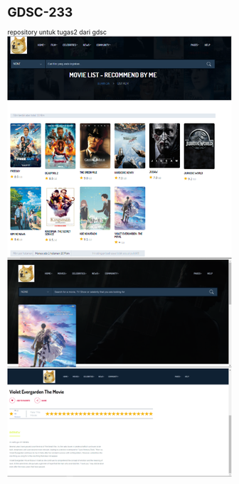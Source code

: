 # GDSC-233
repository untuk tugas2 dari gdsc
![image](https://github.com/jong16/GDSC-233/blob/main/gmbr/proof1.png)
![image](https://github.com/jong16/GDSC-233/blob/main/gmbr/proof2.png)
![image](https://github.com/jong16/GDSC-233/blob/main/gmbr/proof3.png)
